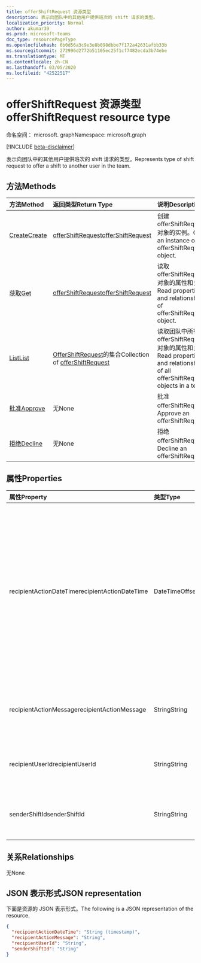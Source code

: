 ```yaml
---
title: offerShiftRequest 资源类型
description: 表示向团队中的其他用户提供班次的 shift 请求的类型。
localization_priority: Normal
author: akumar39
ms.prod: microsoft-teams
doc_type: resourcePageType
ms.openlocfilehash: 6b0d56a3c9e3e8b098dbbe7f172a42631afbb33b
ms.sourcegitcommit: 272996d2772b51105ec25f1cf7482ecda3b74ebe
ms.translationtype: MT
ms.contentlocale: zh-CN
ms.lasthandoff: 03/05/2020
ms.locfileid: "42522517"
---
```

# <a name="offershiftrequest-resource-type"></a><span data-ttu-id="a76ba-103">offerShiftRequest 资源类型</span><span class="sxs-lookup"><span data-stu-id="a76ba-103">offerShiftRequest resource type</span></span>

<span data-ttu-id="a76ba-104">命名空间： microsoft. graph</span><span class="sxs-lookup"><span data-stu-id="a76ba-104">Namespace: microsoft.graph</span></span>

[!INCLUDE [beta-disclaimer](../../includes/beta-disclaimer.md)]

<span data-ttu-id="a76ba-105">表示向团队中的其他用户提供班次的 shift 请求的类型。</span><span class="sxs-lookup"><span data-stu-id="a76ba-105">Represents type of shift request to offer a shift to another user in the team.</span></span>

## <a name="methods"></a><span data-ttu-id="a76ba-106">方法</span><span class="sxs-lookup"><span data-stu-id="a76ba-106">Methods</span></span>

| <span data-ttu-id="a76ba-107">方法</span><span class="sxs-lookup"><span data-stu-id="a76ba-107">Method</span></span>       | <span data-ttu-id="a76ba-108">返回类型</span><span class="sxs-lookup"><span data-stu-id="a76ba-108">Return Type</span></span> | <span data-ttu-id="a76ba-109">说明</span><span class="sxs-lookup"><span data-stu-id="a76ba-109">Description</span></span> |
|:-------------|:------------|:------------|
| [<span data-ttu-id="a76ba-110">Create</span><span class="sxs-lookup"><span data-stu-id="a76ba-110">Create</span></span>](../api/offershiftrequest-post.md) | [<span data-ttu-id="a76ba-111">offerShiftRequest</span><span class="sxs-lookup"><span data-stu-id="a76ba-111">offerShiftRequest</span></span>](offershiftrequest.md) | <span data-ttu-id="a76ba-112">创建 offerShiftRequest 对象的实例。</span><span class="sxs-lookup"><span data-stu-id="a76ba-112">Create an instance of an offerShiftRequest object.</span></span> |
| [<span data-ttu-id="a76ba-113">获取</span><span class="sxs-lookup"><span data-stu-id="a76ba-113">Get</span></span>](../api/offershiftrequest-get.md) | [<span data-ttu-id="a76ba-114">offerShiftRequest</span><span class="sxs-lookup"><span data-stu-id="a76ba-114">offerShiftRequest</span></span>](offershiftrequest.md) | <span data-ttu-id="a76ba-115">读取 offerShiftRequest 对象的属性和关系。</span><span class="sxs-lookup"><span data-stu-id="a76ba-115">Read properties and relationships of offerShiftRequest object.</span></span> |
| [<span data-ttu-id="a76ba-116">List</span><span class="sxs-lookup"><span data-stu-id="a76ba-116">List</span></span>](../api/offershiftrequest-list.md) | <span data-ttu-id="a76ba-117">[OfferShiftRequest](offershiftrequest.md)的集合</span><span class="sxs-lookup"><span data-stu-id="a76ba-117">Collection of [offerShiftRequest](offershiftrequest.md)</span></span> | <span data-ttu-id="a76ba-118">读取团队中所有 offerShiftRequest 对象的属性和关系。</span><span class="sxs-lookup"><span data-stu-id="a76ba-118">Read properties and relationships of all offerShiftRequest objects in a team.</span></span> |
|[<span data-ttu-id="a76ba-119">批准</span><span class="sxs-lookup"><span data-stu-id="a76ba-119">Approve</span></span>](../api/offershiftrequest-approve.md)|<span data-ttu-id="a76ba-120">无</span><span class="sxs-lookup"><span data-stu-id="a76ba-120">None</span></span>|<span data-ttu-id="a76ba-121">批准 offerShiftRequest。</span><span class="sxs-lookup"><span data-stu-id="a76ba-121">Approve an offerShiftRequest.</span></span> |
|[<span data-ttu-id="a76ba-122">拒绝</span><span class="sxs-lookup"><span data-stu-id="a76ba-122">Decline</span></span>](../api/offershiftrequest-decline.md)|<span data-ttu-id="a76ba-123">无</span><span class="sxs-lookup"><span data-stu-id="a76ba-123">None</span></span>|<span data-ttu-id="a76ba-124">拒绝 offerShiftRequest。</span><span class="sxs-lookup"><span data-stu-id="a76ba-124">Decline an offerShiftRequest.</span></span> |

## <a name="properties"></a><span data-ttu-id="a76ba-125">属性</span><span class="sxs-lookup"><span data-stu-id="a76ba-125">Properties</span></span>

| <span data-ttu-id="a76ba-126">属性</span><span class="sxs-lookup"><span data-stu-id="a76ba-126">Property</span></span>     | <span data-ttu-id="a76ba-127">类型</span><span class="sxs-lookup"><span data-stu-id="a76ba-127">Type</span></span>        | <span data-ttu-id="a76ba-128">说明</span><span class="sxs-lookup"><span data-stu-id="a76ba-128">Description</span></span> |
|:-------------|:------------|:------------|
|<span data-ttu-id="a76ba-129">recipientActionDateTime</span><span class="sxs-lookup"><span data-stu-id="a76ba-129">recipientActionDateTime</span></span>|<span data-ttu-id="a76ba-130">DateTimeOffset</span><span class="sxs-lookup"><span data-stu-id="a76ba-130">DateTimeOffset</span></span>|<span data-ttu-id="a76ba-p101">时间戳类型表示使用 ISO 8601 格式的日期和时间信息，并且始终处于 UTC 时间。例如，2014 年 1 月 1 日午夜 UTC 如下所示：`'2014-01-01T00:00:00Z'`</span><span class="sxs-lookup"><span data-stu-id="a76ba-p101">The Timestamp type represents date and time information using ISO 8601 format and is always in UTC time. For example, midnight UTC on Jan 1, 2014 would look like this: `'2014-01-01T00:00:00Z'`</span></span>|
|<span data-ttu-id="a76ba-133">recipientActionMessage</span><span class="sxs-lookup"><span data-stu-id="a76ba-133">recipientActionMessage</span></span>|<span data-ttu-id="a76ba-134">String</span><span class="sxs-lookup"><span data-stu-id="a76ba-134">String</span></span>| <span data-ttu-id="a76ba-135">由服务移动请求的收件人发送的自定义消息。</span><span class="sxs-lookup"><span data-stu-id="a76ba-135">Custom message sent by recipient of the offer shift request.</span></span> |
|<span data-ttu-id="a76ba-136">recipientUserId</span><span class="sxs-lookup"><span data-stu-id="a76ba-136">recipientUserId</span></span>|<span data-ttu-id="a76ba-137">String</span><span class="sxs-lookup"><span data-stu-id="a76ba-137">String</span></span>| <span data-ttu-id="a76ba-138">提供班次请求的收件人的用户 id。</span><span class="sxs-lookup"><span data-stu-id="a76ba-138">User id of the recipient of the offer shift request.</span></span>|
|<span data-ttu-id="a76ba-139">senderShiftId</span><span class="sxs-lookup"><span data-stu-id="a76ba-139">senderShiftId</span></span>|<span data-ttu-id="a76ba-140">String</span><span class="sxs-lookup"><span data-stu-id="a76ba-140">String</span></span>| <span data-ttu-id="a76ba-141">提供班次请求的发件人的用户 id。</span><span class="sxs-lookup"><span data-stu-id="a76ba-141">User id of the sender of the offer shift request.</span></span>|

## <a name="relationships"></a><span data-ttu-id="a76ba-142">关系</span><span class="sxs-lookup"><span data-stu-id="a76ba-142">Relationships</span></span>

<span data-ttu-id="a76ba-143">无</span><span class="sxs-lookup"><span data-stu-id="a76ba-143">None</span></span>

## <a name="json-representation"></a><span data-ttu-id="a76ba-144">JSON 表示形式</span><span class="sxs-lookup"><span data-stu-id="a76ba-144">JSON representation</span></span>

<span data-ttu-id="a76ba-145">下面是资源的 JSON 表示形式。</span><span class="sxs-lookup"><span data-stu-id="a76ba-145">The following is a JSON representation of the resource.</span></span>

<!-- {
  "blockType": "resource",
  "optionalProperties": [

  ],
  "@odata.type": "microsoft.graph.offerShiftRequest",
  "baseType": ""
}-->

```json
{
  "recipientActionDateTime": "String (timestamp)",
  "recipientActionMessage": "String",
  "recipientUserId": "String",
  "senderShiftId": "String"
}
```

<!-- uuid: 16cd6b66-4b1a-43a1-adaf-3a886856ed98
2019-02-04 14:57:30 UTC -->
<!-- {
  "type": "#page.annotation",
  "description": "offerShiftRequest resource",
  "keywords": "",
  "section": "documentation",
  "tocPath": ""
}-->
